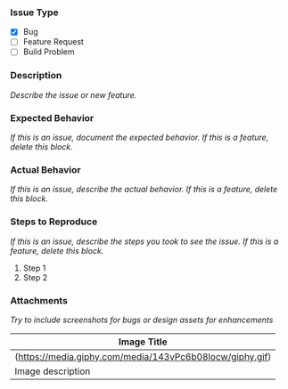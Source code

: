 ### Issue Type
- [x] Bug
- [ ] Feature Request
- [ ] Build Problem

### Description
*Describe the issue or new feature.*

### Expected Behavior
*If this is an issue, document the expected behavior.  If this is a feature, delete this block.*

### Actual Behavior
*If this is an issue, describe the actual behavior.  If this is a feature, delete this block.*

### Steps to Reproduce
*If this is an issue, describe the steps you took to see the issue. If this is a feature, delete this block.*
  1. Step 1
  2. Step 2

### Attachments
*Try to include screenshots for bugs or design assets for enhancements*

| **Image Title** |
| --- |
| (https://media.giphy.com/media/143vPc6b08locw/giphy.gif) |
| Image description |

